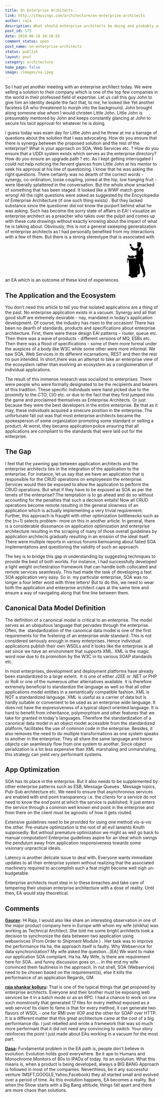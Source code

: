 ```yaml
---
title: On Enterprise Architects..
link: http://itmusings.com/architecture/on-enterprise-architects
author: raja
description: What should enterprise architects be doing and probably arent
post_id: 575
date: 2010-06-18 18:18:55
comment_status: open
post_name: on-enterprise-architects
status: publish
layout: post
category: architecture
home_page: false
image: /images/ea.jpeg
---
```



So I had yet another meeting with an enterprise architect today. We were selling a solution to their company which is one of the top few companies in the world in their professed field of expertise. Let us call this guy John to give him an identity despite the fact that, to me, he looked like Yet another faceless EA who threatened to morph into the background. John brought along someone else whom I would christen Little John. Little John is presumably mentored by John and keeps constantly glancing at John to secure his tacit approval for whatever he is doing.

  
I guess today was exam day for Little John and he threw at me a barrage of questions about the solution that I was advocating. How do you ensure that there is synergy between the proposed solution and the rest of the enterprise? What is your approach on SOA, Web Services etc. ? How do you ensure that a UDDI system exists which serves as the enterprise directory? How do you ensure an upgrade path ? etc. As I kept getting interrogated I could not help noticing the fervent glances from Little John at his mentor to seek his approval at his line of questioning. I know that he was asking the right questions. There certainly was no dearth of the correct words - synergy, co-ordination, loose coupling, joined at the hip, low hanging fruit - were liberally splattered in the conversation. But the whole show smacked of something that has been staged. It looked like a WWF match gone wrong! All the right questions were asked as suggested by the Encyclopedia of Enterprise Architecture (if one such thing exists) . But they lacked substance since the questioner did not know the purport behind what he was asking. Such has become the sorry state of affairs in EA! I visualize an enterprise architect as a preacher who takes over the pulpit and comes up with these cute drawings without exactly knowing about the impact of what he is talking about. Obviously, this is not a general sweeping generalization of enterprise architects as I had personally benefited from my interactions with a few of them. But there is a strong stereotype that is associated with an EA which is an outcome of these kind of experiences. ![](/images/2010/06/preacher.jpg)

## The Application and the Ecosystem

You don't need this article to tell you that isolated applications are a thing of the past. No enterprise application exists in a vacuum. Synergy and all that good stuff are extremely desirable - nay, mandated in today's application development. Of course, the industry has risen to the occasion! There has been no dearth of standards, products and specifications about enterprise architecture. First, there were these design EAI patterns - router, queue etc. Then there was a wave of products - different versions of MQ, ESBs etc. Then there was a flood of specifications - some of them more formal under the auspices of a body like W3C while some other were more informal. We saw SOA, Web Services in its different incarnations, REST and then the rest no pun intended. In short,there was an attempt to take an enterprise view of the ecosystem rather than evolving an ecosystem as a conglomeration of individual applications.

The result of this immense research was socialized to enterprises. There were people who were formally designated to be the recipients and bearers of this tradition. These specific individuals were hand picked due to the proximity to the CTO, CIO etc. or due to the fact that they first jumped into the game and proclaimed themselves as Enterprise Architects. Or just because they were the best developers in the entire enterprise. Be that as it may, these individuals acquired a sinecure position in the enterprise. The unfortunate fall out was that most enterprise architects became the spokesperson of some organization promoting some standard or selling a product. At worst, they became application police ensuring that all applications are compliant to the standards that were laid out for the enterprise.

## The Gap

I feel that the yawning gap between application architects and the enterprise architects lies in the integration of the application to the enterprise. For instance, let us say that we have an application that is responsible for the CRUD operations on employeesin the enterprise. Services would then be exposed to allow the application to perform the CRUD operations. But what if they have to be exposed as SOA as per the tenets of the enterprise? The temptation is to go ahead and do so without accounting for the penalties that such a decision entails! Now all CRUD operations become remote resulting in the general slowness of an application which is actually implementing a very trivial requirement. Further, this approach is fraught with other optimization bottlenecks such as the (n+1) selects problem- more on this in another article. In general, there is a considerable dissonance on application optimization and enterprise architecture resulting in the scraping of many of those overall guidelines by application architects gradually resulting in an erosion of the ideal itself. There were multiple reports in various forums bemoaning about failed SOA implementations and questioning the validity of such an approach.

The key is to bridge this gap in understanding by suggesting techniques to provide the best of both worlds. For instance, I had successfully developed a light weight orchestration framework that can handle both collocated and remote services seamlessly. This had made the task of developing a fast SOA application very easy. So in  my particular enterprise, SOA was no longer a four letter word with three letters! But to do this, we need to wear both the application and enterprise architect caps at the same time and ensure a way of navigating along that fine line between them.

## Canonical Data Model Definition

The definition of a canonical model is critical to an enterprise. The model serves as an ubiquitous language that pervades through the enterprise. Often, the  standardization of the canonical data model is one of the first requirements for the fostering of an enterprise wide standard. This is not considered seriously enough in many enterprises. Hence individual applications publish their own WSDLs and it looks like the enterprise is all set since we have an environment that supports XML. XML is the magic word now due to its promotion by the W3C in its various SOAP standards etc.

In most enterprises, development and deployment platforms have already been standardized to a large extent.  It is one of either J2EE or .NET or PHP or RoR or one of the numerous other alternatives available. It is therefore extremely beneficial to standardize the language as well so that all other applications model entities in a semantically compatible fashion. XML is NOT a standardized language. XML is useful as a carrier of data but is hardly suitable or convenient to be used as an enterprise wide language. It does not have the expressiveness of a typical object oriented language. It is hard to benefit from inheritance, polymorphism and other features that we take for granted in today's languages. Therefore the standardization of a canonical data model in an object model accessible from the standardized platform, facilitates the use of common code in the enterprise. Besides, it also removes the need to do multiple transformations as one system speaks to another in the enterprise. They all share the same language and hence objects can seamlessly flow from one system to another. Since object serialization is a lot less expensive than XML marshaling and unmarshaling, this strategy can yield very performant systems.

## App Optimization

SOA has its place in the enterprise. But it also needs to be supplemented by other enterprise patterns such as ESB, Message Queues , Message topics, Pub-Sub architecture etc. We need to ensure that asynchronous services are enabled with end point transparency i.e. the clients for a service do not need to know the end point at which the service is published. It just enters the service through a common well known end point in the enterprise and from there on the client must be agnostic of how it gets routed.

Extensive guidelines need to be provided for using one method vis-a-vis the other. Pre-mature optimization is the root of all evil laments Knuth supposedly. But without premature optimization we might as well go back to manual computation! Enterprise guidelines aspire for an ideal which swings the pendulum away from application responsiveness towards some visionary unpractical ideals.

Latency is another delicate issue to deal with. Everyone wants immediate updates to all their enterprise system without realizing that the associated machinery required to accomplish such a feat might become well nigh un-budgetable.

Enterprise architects must step in to these breaches and take care of tempering their utopian enterprise architecture with a dose of reality. Until then, EA would stay theoretical.

## Comments

**[Gaurav](#1764 "2010-06-19 06:00:06"):** Hi Raja, I would also like share an interesting observation in one of the major product company here in Europe with whom my wife (shikha) was working as Technical Architect. She told me some bright architects took a decision to synchronize the data between two application using webserivces (From Order to Shipment Module ) . Her task was to improve the performance Ha ha, the approach itself is faulty. Why Webservice for data synchronization? My wife asked the question...[EA] We want to make our application SOA compliant. Ha ha. My Wife, Is there are requirement here for SOA.. and funny discussion goes on.... In the end my wife convinced them faultiness in the approach. In nut shell, SOA (Webservice) need to be chosen based on the requirement(s), else it kills the performance of an application Regards, GM.

**[raja shankar kolluru](#1766 "2010-06-20 16:09:50"):** That is one of the typical things that get proposed by enterprise architects. Everyone and their brother must be exposing web services be it in a batch mode or as an RPC. I had a chance to work on one such monstrosity that generated 17 files for every method exposed as a web service! Its claim to fame is that for every method, it can generate two flavors of WSDL - one for RMI over IIOP and the other for SOAP over HTTP. It is a different matter that this great architecture came at the cost of a big performance dip. I just rebelled and wrote a framework that was so much more performant that it did not need any convincing to switch. Your story reinforces the point I just made about EAs working in a vacuum for the most part.

**[Dasa](#1789 "2010-12-08 21:14:42"):** Fundamental problem in the EA path is, people don't believe in evolution. Evolution holds good everywhere. Be it ape to Humans and Monochrome Monitors of 80s to IPADs of today. Its an evolution. What this means is, when a product is being developed, always a BIG BANG Approach is followed in most of the companies. Neverthless, be it any successful venture (MSFT,GOOGLE,Yahoo,Facebook) they all started small and evolved over a period of time. As this evolution happens, EA becomes a reality. But when the Show starts with a Big Bang attitude, things fall apart and there are more chaos than solutions.

